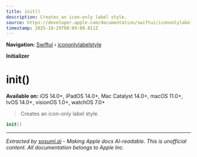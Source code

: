 ```yaml
---
title: init()
description: Creates an icon-only label style.
source: https://developer.apple.com/documentation/swiftui/icononlylabelstyle/init()
timestamp: 2025-10-29T00:09:09.811Z
---
```


**Navigation:** [Swiftui](/documentation/swiftui) › [icononlylabelstyle](/documentation/swiftui/icononlylabelstyle)

**Initializer**

# init()

**Available on:** iOS 14.0+, iPadOS 14.0+, Mac Catalyst 14.0+, macOS 11.0+, tvOS 14.0+, visionOS 1.0+, watchOS 7.0+

> Creates an icon-only label style.

```swift
init()
```

---

*Extracted by [sosumi.ai](https://sosumi.ai) - Making Apple docs AI-readable.*
*This is unofficial content. All documentation belongs to Apple Inc.*
